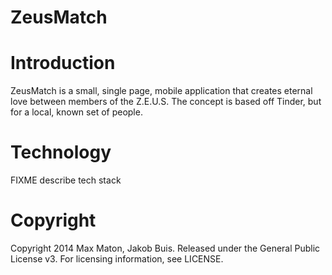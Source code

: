 ZeusMatch
=========

# Introduction
ZeusMatch is a small, single page, mobile application that creates eternal love between members of the Z.E.U.S. The concept is based off Tinder, but for a local, known set of people.

# Technology
FIXME describe tech stack

# Copyright
Copyright 2014 Max Maton, Jakob Buis. Released under the General Public License v3. For licensing information, see LICENSE.
